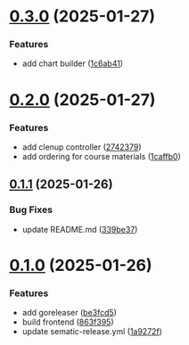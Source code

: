 # [0.3.0](https://github.com/Ivanhahanov/learnops/compare/v0.2.0...v0.3.0) (2025-01-27)


### Features

* add chart builder ([1c6ab41](https://github.com/Ivanhahanov/learnops/commit/1c6ab41007c6a6a05156ac446cf34c6407dfba83))

# [0.2.0](https://github.com/Ivanhahanov/learnops/compare/v0.1.1...v0.2.0) (2025-01-27)


### Features

* add clenup controller ([2742379](https://github.com/Ivanhahanov/learnops/commit/274237933e7b1b115ab93ce7bcc807d6f1a56c14))
* add ordering for course materials ([1caffb0](https://github.com/Ivanhahanov/learnops/commit/1caffb0119f0ece46fe2945b71d08561c02dccae))

## [0.1.1](https://github.com/Ivanhahanov/learnops/compare/v0.1.0...v0.1.1) (2025-01-26)


### Bug Fixes

* update README.md ([339be37](https://github.com/Ivanhahanov/learnops/commit/339be37d0c7dd52de1aa203a1f10cd2989d07b3f))

# [0.1.0](https://github.com/Ivanhahanov/learnops/compare/v0.0.0...v0.1.0) (2025-01-26)


### Features

* add goreleaser ([be3fcd5](https://github.com/Ivanhahanov/learnops/commit/be3fcd5a0427bf4fed137c83225ad4e280337d91))
* build frontend ([863f395](https://github.com/Ivanhahanov/learnops/commit/863f395b8c278c9e5592e9ec60b20e6c0991dd35))
* update sematic-release.yml ([1a9272f](https://github.com/Ivanhahanov/learnops/commit/1a9272f08e13ca38aa48e6d689190afc8a994edf))
